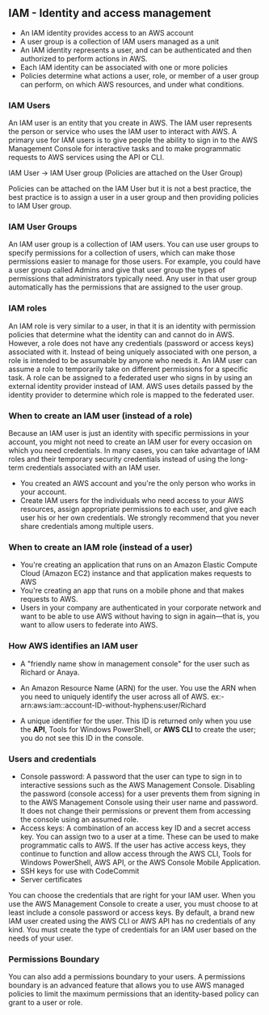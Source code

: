 
## IAM - Identity and access management

- An IAM identity provides access to an AWS account
- A user group is a collection of IAM users managed as a unit
- An IAM identity represents a user, and can be authenticated and then authorized to perform actions in AWS.
- Each IAM identity can be associated with one or more policies
- Policies determine what actions a user, role, or member of a user group can perform, on which AWS resources, and under what conditions.



### IAM Users
An IAM user is an entity that you create in AWS. The IAM user represents the person or service who uses the IAM user to interact with AWS.
A primary use for IAM users is to give people the ability to sign in to the AWS Management Console for interactive tasks and to make programmatic 
requests to AWS services using the API or CLI.


IAM User -> IAM User group (Policies are attached on the User Group)

Policies can be attached on the IAM User but it is not a best practice, the best practice is to assign a user in a user group and
then providing policies to IAM User group.

### IAM User Groups
An IAM user group is a collection of IAM users. You can use user groups to specify permissions for a collection of users, which 
can make those permissions easier to manage for those users. For example, you could have a user group called Admins and give that 
user group the types of permissions that administrators typically need. Any user in that user group automatically has the permissions
that are assigned to the user group.


### IAM roles
An IAM role is very similar to a user, in that it is an identity with permission policies that determine what the identity can
and cannot do in AWS. However, a role does not have any credentials (password or access keys) associated with it. Instead of
being uniquely associated with one person, a role is intended to be assumable by anyone who needs it. An IAM user can assume a role 
to temporarily take on different permissions for a specific task. A role can be assigned to a federated user who signs in by using 
an external identity provider instead of IAM. AWS uses details passed by the identity provider to determine which role is mapped to
the federated user.



### When to create an IAM user (instead of a role)
Because an IAM user is just an identity with specific permissions in your account, you might not need to create an IAM user for every
occasion on which you need credentials. In many cases, you can take advantage of IAM roles and their temporary security credentials instead 
of using the long-term credentials associated with an IAM user.

- You created an AWS account and you're the only person who works in your account.
- Create IAM users for the individuals who need access to your AWS resources, assign appropriate permissions to each user, and give each user his or her own credentials. We strongly recommend that you never share credentials among multiple users.


### When to create an IAM role (instead of a user)
- You're creating an application that runs on an Amazon Elastic Compute Cloud (Amazon EC2) instance and that application makes requests to AWS
- You're creating an app that runs on a mobile phone and that makes requests to AWS.
- Users in your company are authenticated in your corporate network and want to be able to use AWS without having to sign in again—that is, you want to allow users to federate into AWS.

### How AWS identifies an IAM user
- A "friendly name show in management console" for the user such as Richard or Anaya.

- An Amazon Resource Name (ARN) for the user. You use the ARN when you need to uniquely identify the user across all of AWS. ex:-
arn:aws:iam::account-ID-without-hyphens:user/Richard

- A unique identifier for the user. This ID is returned only when you use the **API**, Tools for Windows PowerShell, or **AWS CLI** to create the user; you do not see this ID in the console.

### Users and credentials
- Console password: A password that the user can type to sign in to interactive sessions such as the AWS Management Console. Disabling the password (console access) for a user prevents them from signing in to the AWS Management Console using their user name and password. It does not change their permissions or prevent them from accessing the console using an assumed role.
- Access keys: A combination of an access key ID and a secret access key. You can assign two to a user at a time. These can be used to make programmatic calls to AWS. If the user has active access keys, they continue to function and allow access through the AWS CLI, Tools for Windows PowerShell, AWS API, or the AWS Console Mobile Application.
- SSH keys for use with CodeCommit
- Server certificates

You can choose the credentials that are right for your IAM user. When you use the AWS Management Console to create a user, you must choose to at least include a console password or access keys. By default, a brand new IAM user created using the AWS CLI or AWS API has no credentials of any kind. You must create the type of credentials for an IAM user based on the needs of your user.

### Permissions Boundary
You can also add a permissions boundary to your users. A permissions boundary is an advanced feature that allows you to use AWS managed policies to limit the maximum permissions that an identity-based policy can grant to a user or role.

